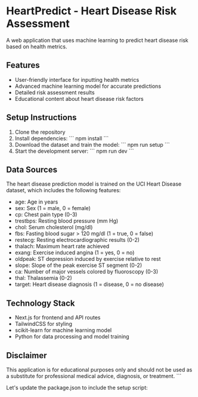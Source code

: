 # HeartPredict - Heart Disease Risk Assessment

A web application that uses machine learning to predict heart disease risk based on health metrics.

## Features

- User-friendly interface for inputting health metrics
- Advanced machine learning model for accurate predictions
- Detailed risk assessment results
- Educational content about heart disease risk factors

## Setup Instructions

1. Clone the repository
2. Install dependencies:
   \`\`\`
   npm install
   \`\`\`
3. Download the dataset and train the model:
   \`\`\`
   npm run setup
   \`\`\`
4. Start the development server:
   \`\`\`
   npm run dev
   \`\`\`

## Data Sources

The heart disease prediction model is trained on the UCI Heart Disease dataset, which includes the following features:

- age: Age in years
- sex: Sex (1 = male, 0 = female)
- cp: Chest pain type (0-3)
- trestbps: Resting blood pressure (mm Hg)
- chol: Serum cholesterol (mg/dl)
- fbs: Fasting blood sugar > 120 mg/dl (1 = true, 0 = false)
- restecg: Resting electrocardiographic results (0-2)
- thalach: Maximum heart rate achieved
- exang: Exercise induced angina (1 = yes, 0 = no)
- oldpeak: ST depression induced by exercise relative to rest
- slope: Slope of the peak exercise ST segment (0-2)
- ca: Number of major vessels colored by fluoroscopy (0-3)
- thal: Thalassemia (0-2)
- target: Heart disease diagnosis (1 = disease, 0 = no disease)

## Technology Stack

- Next.js for frontend and API routes
- TailwindCSS for styling
- scikit-learn for machine learning model
- Python for data processing and model training

## Disclaimer

This application is for educational purposes only and should not be used as a substitute for professional medical advice, diagnosis, or treatment.
\`\`\`

Let's update the package.json to include the setup script:
